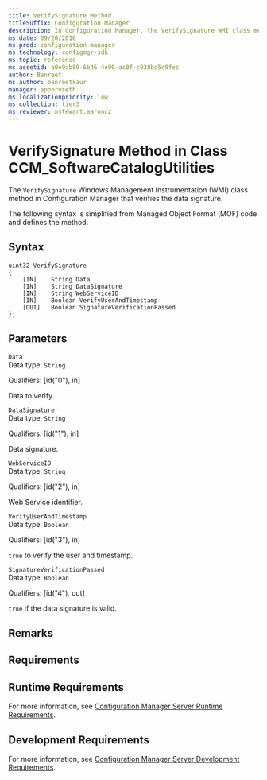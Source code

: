 ```yaml
---
title: VerifySignature Method
titleSuffix: Configuration Manager
description: In Configuration Manager, the VerifySignature WMI class method verifies the data signature.
ms.date: 09/20/2016
ms.prod: configuration-manager
ms.technology: configmgr-sdk
ms.topic: reference
ms.assetid: a9e9ab89-6b46-4e90-ac0f-c038bd5c9fec
author: Banreet
ms.author: banreetkaur
manager: apoorvseth
ms.localizationpriority: low
ms.collection: tier3
ms.reviewer: mstewart,aaroncz 
---
```

# VerifySignature Method in Class CCM_SoftwareCatalogUtilities
The `VerifySignature` Windows Management Instrumentation (WMI) class method in Configuration Manager that verifies the data signature.   

 The following syntax is simplified from Managed Object Format (MOF) code and defines the method.  

## Syntax  

```  
uint32 VerifySignature   
{  
    [IN]    String Data  
    [IN]    String DataSignature  
    [IN]    String WebServiceID  
    [IN]    Boolean VerifyUserAndTimestamp  
    [OUT]   Boolean SignatureVerificationPassed  
};  
```  

## Parameters  
 `Data`  
 Data type: `String`  

 Qualifiers: [id("0"), in]  

 Data to verify.   

 `DataSignature`  
 Data type: `String`  

 Qualifiers: [id("1"), in]  

 Data signature.    

 `WebServiceID`  
 Data type: `String`  

 Qualifiers: [id("2"), in]  

 Web Service identifier.    

 `VerifyUserAndTimestamp`  
 Data type: `Boolean`  

 Qualifiers: [id("3"), in]  

 `true` to verify the user and timestamp.   

 `SignatureVerificationPassed`  
 Data type: `Boolean`  

 Qualifiers: [id("4"), out]  

 `true` if the data signature is valid.    

## Remarks  

## Requirements  

## Runtime Requirements  
 For more information, see [Configuration Manager Server Runtime Requirements](../../../../../develop/core/reqs/server-runtime-requirements.md).  

## Development Requirements  
 For more information, see [Configuration Manager Server Development Requirements](../../../../../develop/core/reqs/server-development-requirements.md).
